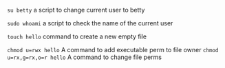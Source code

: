 `su betty` a script to change current user to betty

`sudo whoami` a script to check the name of the current user

`touch hello`  command to create a new empty file

`chmod u=rwx hello` A command to add executable perm to file owner
`chmod u=rx,g=rx,o=r hello` A command to change file perms

